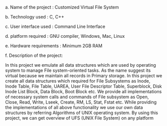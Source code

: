 a. Name of the project :
Customized Virtual File System

b. Technology used : 
C, C++

c. User interface used :
Command Line Interface

d. platform required :
GNU compiler, Windows, Mac, Linux

e. Hardware requirements :
Minimum 2GB RAM

f. Description of the project: 

In this project we emulate all data structures which are used by operating system to manage File 
system-oriented tasks. As the name suggest its virtual because we maintain all records in Primary storage.
In this project we create all data structures which required for File Subsystems as Inode, Inode Table, File 
Table, UAREA, User File Descriptor Table, Superblock, Disk Inode List Block, Data Block, Boot Block etc. We 
provide all implementations of necessary system calls and commands of File subsystem as Open, Close, 
Read, Write, Lseek, Create, RM, LS, Stat, Fstat etc. While providing the implementations of all above 
functionality we use our own data structures by referring Algorithms of UNIX operating system. By using 
this project, we can get overview of UFS (UNIX File System) on any platform

